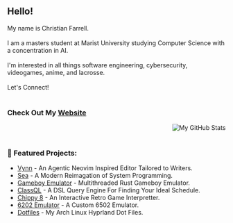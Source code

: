 <h2>Hello!</h2>

My name is Christian Farrell. 
<br /><br />
I am a masters student at Marist University studying Computer Science with a concentration in AI.
<br /><br />
I'm interested in all things software engineering, cybersecurity, videogames, anime, and lacrosse. 
<br /><br />
Let's Connect!
<br /><br />
<h3>Check Out My <a href = "https://cfdefense.github.io/">Website</a></h3>
<img src="https://github-readme-stats.vercel.app/api/top-langs/?username=CFdefense&theme=tokyonight" alt="My GitHub Stats" align="right" style="margin-left: 10px;">
<!--<img src="https://github-readme-streak-stats.herokuapp.com/?user=cfdefense&theme=calm_pink&hide_border=false" alt="Github Stats 2" align="right" style="margin-left: 10px;">-->
<br /><br />

### 📁 Featured Projects:
- [Vynn](https://github.com/CFdefense/Vynn) - An Agentic Neovim Inspired Editor Tailored to Writers.
- [Sea](https://github.com/CFdefense/Sea) - A Modern Reimagation of System Programming.
- [Gameboy Emulator](https://github.com/CFdefense/GameBoy) - Multithreaded Rust Gameboy Emulator.
- [ClassQL](https://github.com/CFdefense/ClassQL) - A DSL Query Engine For Finding Your Ideal Schedule.
- [Chippy 8](https://github.com/CFdefense/Chip-8-Emulator) - An Interactive Retro Game Interpretter.
- [6202 Emulator](https://github.com/CFdefense/6502-Emulator) - A Custom 6502 Emulator.
- [Dotfiles](https://github.com/CFdefense/dotfiles) - My Arch Linux Hyprland Dot Files.
